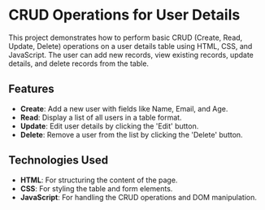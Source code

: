 # CRUD Operations for User Details

This project demonstrates how to perform basic CRUD (Create, Read, Update, Delete) operations on a user details table using HTML, CSS, and JavaScript. The user can add new records, view existing records, update details, and delete records from the table.

## Features

- **Create**: Add a new user with fields like Name, Email, and Age.
- **Read**: Display a list of all users in a table format.
- **Update**: Edit user details by clicking the 'Edit' button.
- **Delete**: Remove a user from the list by clicking the 'Delete' button.

## Technologies Used

- **HTML**: For structuring the content of the page.
- **CSS**: For styling the table and form elements.
- **JavaScript**: For handling the CRUD operations and DOM manipulation.
